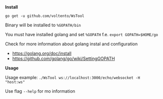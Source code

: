 **Install**
  
`go get -u github.com/voltento/WsTool`

Binary will be installed to `%GOPATH/bin`

You must have installed golang and set `%GOPATH` f.e. `export GOPATH=$HOME/go`

Check for more information about golang instal and configuration
- https://golang.org/doc/install 
- https://github.com/golang/go/wiki/SettingGOPATH


**Usage**

Usage example: `./WsTool ws://localhost:3000/echo/websocket -H "host:ws"`

Use flag `--help` for mo information